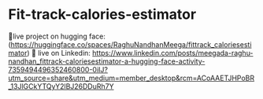# Fit-track-calories-estimator
🔗live project on hugging face: (https://huggingface.co/spaces/RaghuNandhanMeega/fittrack_caloriesestimator)
🔗 live on Linkedin: https://www.linkedin.com/posts/meegada-raghu-nandhan_fittrack-caloriesestimator-a-hugging-face-activity-7359494496352460800-0iIJ?utm_source=share&utm_medium=member_desktop&rcm=ACoAAETJHPoBR_13JlGCkYTQyY2lBJ26DDuRh7Y
